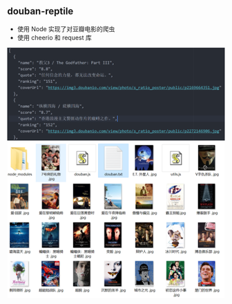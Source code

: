 ## douban-reptile

- 使用 Node 实现了对豆瓣电影的爬虫
- 使用 cheerio 和 request 库

![image](https://github.com/taoowuu/douban-reptile/raw/master/reptile1.png)
![image](https://github.com/taoowuu/douban-reptile/raw/master/reptile2.png)

